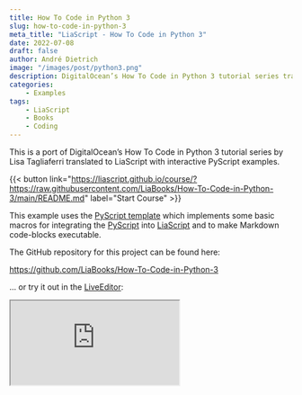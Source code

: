 ```yaml
---
title: How To Code in Python 3
slug: how-to-code-in-python-3
meta_title: "LiaScript - How To Code in Python 3"
date: 2022-07-08
draft: false
author: André Dietrich
image: "/images/post/python3.png"
description: DigitalOcean’s How To Code in Python 3 tutorial series translated to LiaScript with interactive PyScript examples.
categories:
    - Examples
tags: 
    - LiaScript
    - Books
    - Coding
---
```


This is a port of DigitalOcean’s How To Code in Python 3 tutorial series by Lisa Tagliaferri translated to LiaScript with interactive PyScript examples.

{{< button link="https://liascript.github.io/course/?https://raw.githubusercontent.com/LiaBooks/How-To-Code-in-Python-3/main/README.md" label="Start Course" >}}

This example uses the [PyScript template](https://github.com/liaTemplates/PyScript) which implements some basic macros for integrating the
[PyScript](https://pyscript.net/) into [LiaScript](https://LiaScript.github.io)
and to make Markdown code-blocks executable.

The GitHub repository for this project can be found here:

https://github.com/LiaBooks/How-To-Code-in-Python-3

... or try it out in the [LiveEditor](https://liascript.github.io/LiveEditor/?/show/file/https://raw.githubusercontent.com/LiaBooks/How-To-Code-in-Python-3/main/README.md):

<iframe class="liveeditor" src="https://liascript.github.io/LiveEditor/?/show/file/https://raw.githubusercontent.com/LiaBooks/How-To-Code-in-Python-3/main/README.md"></iframe>